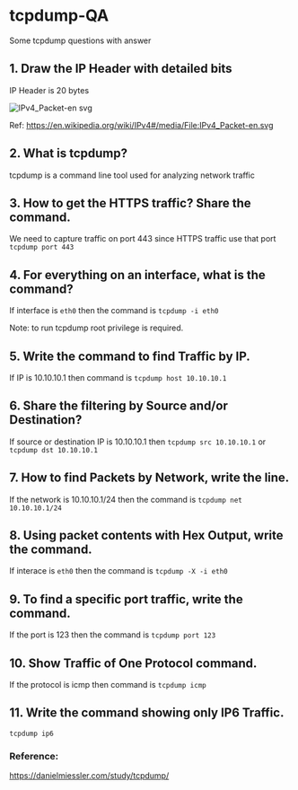 # tcpdump-QA
Some tcpdump questions with answer

## 1. Draw the IP Header with detailed bits
IP Header is 20 bytes

![IPv4_Packet-en svg](https://user-images.githubusercontent.com/36810834/153740999-03eb3c3a-3b8f-4bb1-96c0-42994485febc.png)

Ref:
https://en.wikipedia.org/wiki/IPv4#/media/File:IPv4_Packet-en.svg

## 2. What is tcpdump?
tcpdump is a command line tool used for analyzing network traffic

## 3. How to get the HTTPS traffic? Share the command.
We need to capture traffic on port 443 since HTTPS traffic use that port
`tcpdump port 443`

## 4. For everything on an interface, what is the command?
If interface is `eth0` then the command is
`tcpdump -i eth0`

Note: to run tcpdump root privilege is required.

## 5. Write the command to find Traffic by IP.
If IP is 10.10.10.1 then command is
`tcpdump host 10.10.10.1`

## 6. Share the filtering by Source and/or Destination?
If source or destination IP is 10.10.10.1 then
`tcpdump src 10.10.10.1`
or
`tcpdump dst 10.10.10.1`

## 7. How to find Packets by Network, write the line.
If the network is 10.10.10.1/24 then the command is
`tcpdump net 10.10.10.1/24`

## 8. Using packet contents with Hex Output, write the command.
If interace is `eth0` then the command is
`tcpdump -X -i eth0`

## 9. To find a specific port traffic, write the command.
If the port is 123 then the command is
`tcpdump port 123`

## 10. Show Traffic of One Protocol command.
If the protocol is icmp then command is
`tcpdump icmp`

## 11. Write the command showing only IP6 Traffic.
`tcpdump ip6`

### Reference:
https://danielmiessler.com/study/tcpdump/
